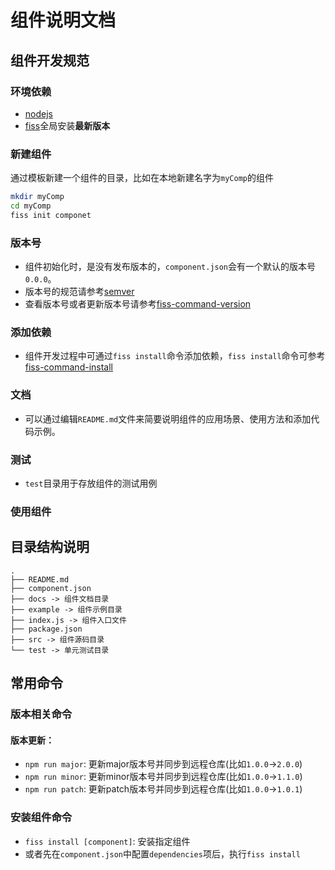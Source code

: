# 组件说明文档

## 组件开发规范

### 环境依赖
+ [nodejs](https://nodejs.org/en/)
+ [fiss](https://github.com/zhangyihua/fiss)全局安装**最新版本**

### 新建组件
通过模板新建一个组件的目录，比如在本地新建名字为`myComp`的组件
```bash
mkdir myComp
cd myComp
fiss init componet
```

### 版本号
+ 组件初始化时，是没有发布版本的，`component.json`会有一个默认的版本号`0.0.0`。
+ 版本号的规范请参考[semver](https://github.com/npm/node-semver)
+ 查看版本号或者更新版本号请参考[fiss-command-version](https://github.com/fiss-scaffold/fiss-command-version)

### 添加依赖
+ 组件开发过程中可通过`fiss install`命令添加依赖，`fiss install`命令可参考[fiss-command-install](https://github.com/fiss-scaffold/fiss-command-install)

### 文档
+ 可以通过编辑`README.md`文件来简要说明组件的应用场景、使用方法和添加代码示例。

### 测试
+ `test`目录用于存放组件的测试用例

### 使用组件

## 目录结构说明
```
.
├── README.md
├── component.json
├── docs -> 组件文档目录
├── example -> 组件示例目录
├── index.js -> 组件入口文件
├── package.json
├── src -> 组件源码目录
└── test -> 单元测试目录
```

## 常用命令

### 版本相关命令

#### 版本更新：
+ `npm run major`: 更新major版本号并同步到远程仓库(比如`1.0.0`->`2.0.0`)
+ `npm run minor`: 更新minor版本号并同步到远程仓库(比如`1.0.0`->`1.1.0`)
+ `npm run patch`: 更新patch版本号并同步到远程仓库(比如`1.0.0`->`1.0.1`)

### 安装组件命令

+ `fiss install [component]`: 安装指定组件
+ 或者先在`component.json`中配置`dependencies`项后，执行`fiss install`
